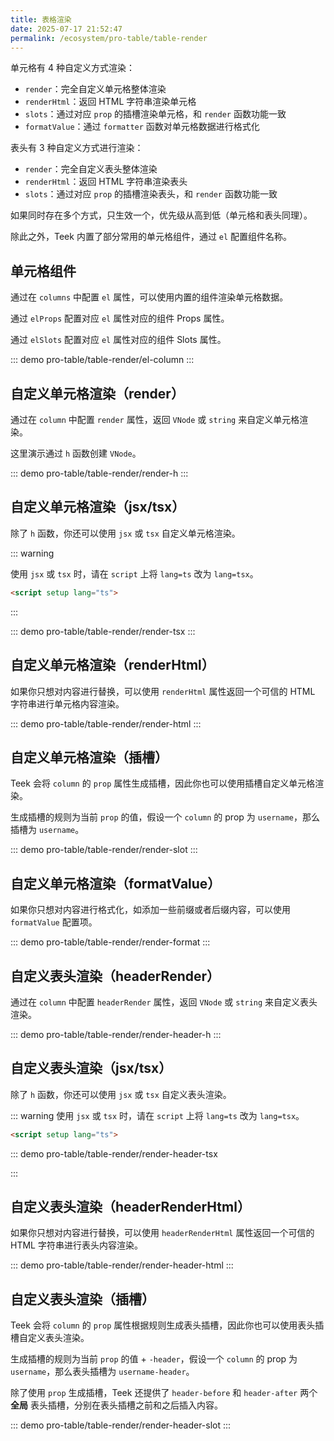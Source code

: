 ```yaml
---
title: 表格渲染
date: 2025-07-17 21:52:47
permalink: /ecosystem/pro-table/table-render
---
```


单元格有 4 种自定义方式渲染：

- `render`：完全自定义单元格整体渲染
- `renderHtml`：返回 HTML 字符串渲染单元格
- `slots`：通过对应 `prop` 的插槽渲染单元格，和 `render` 函数功能一致
- `formatValue`：通过 `formatter` 函数对单元格数据进行格式化

表头有 3 种自定义方式进行渲染：

- `render`：完全自定义表头整体渲染
- `renderHtml`：返回 HTML 字符串渲染表头
- `slots`：通过对应 `prop` 的插槽渲染表头，和 `render` 函数功能一致

如果同时存在多个方式，只生效一个，优先级从高到低（单元格和表头同理）。

除此之外，Teek 内置了部分常用的单元格组件，通过 `el` 配置组件名称。

## 单元格组件

通过在 `columns` 中配置 `el` 属性，可以使用内置的组件渲染单元格数据。

通过 `elProps` 配置对应 `el` 属性对应的组件 Props 属性。

通过 `elSlots` 配置对应 `el` 属性对应的组件 Slots 属性。

::: demo
pro-table/table-render/el-column
:::

## 自定义单元格渲染（render）

通过在 `column` 中配置 `render` 属性，返回 `VNode` 或 `string` 来自定义单元格渲染。

这里演示通过 `h` 函数创建 `VNode`。

::: demo
pro-table/table-render/render-h
:::

## 自定义单元格渲染（jsx/tsx）

除了 `h` 函数，你还可以使用 `jsx` 或 `tsx` 自定义单元格渲染。

::: warning

使用 `jsx` 或 `tsx` 时，请在 `script` 上将 `lang=ts` 改为 `lang=tsx`。

```html
<script setup lang="ts">
```

:::

::: demo
pro-table/table-render/render-tsx
:::

## 自定义单元格渲染（renderHtml）

如果你只想对内容进行替换，可以使用 `renderHtml` 属性返回一个可信的 HTML 字符串进行单元格内容渲染。

::: demo
pro-table/table-render/render-html
:::

## 自定义单元格渲染（插槽）

Teek 会将 `column` 的 `prop` 属性生成插槽，因此你也可以使用插槽自定义单元格渲染。

生成插槽的规则为当前 `prop` 的值，假设一个 `column` 的 prop 为 `username`，那么插槽为 `username`。

::: demo
pro-table/table-render/render-slot
:::

## 自定义单元格渲染（formatValue）

如果你只想对内容进行格式化，如添加一些前缀或者后缀内容，可以使用 `formatValue` 配置项。

::: demo
pro-table/table-render/render-format
:::

## 自定义表头渲染（headerRender）

通过在 `column` 中配置 `headerRender` 属性，返回 `VNode` 或 `string` 来自定义表头渲染。

::: demo
pro-table/table-render/render-header-h
:::

## 自定义表头渲染（jsx/tsx）

除了 `h` 函数，你还可以使用 `jsx` 或 `tsx` 自定义表头渲染。

::: warning
使用 `jsx` 或 `tsx` 时，请在 `script` 上将 `lang=ts` 改为 `lang=tsx`。

```html
<script setup lang="ts">
```

::: demo
pro-table/table-render/render-header-tsx

:::

## 自定义表头渲染（headerRenderHtml）

如果你只想对内容进行替换，可以使用 `headerRenderHtml` 属性返回一个可信的 HTML 字符串进行表头内容渲染。

::: demo
pro-table/table-render/render-header-html
:::

## 自定义表头渲染（插槽）

Teek 会将 `column` 的 `prop` 属性根据规则生成表头插槽，因此你也可以使用表头插槽自定义表头渲染。

生成插槽的规则为当前 `prop` 的值 + `-header`，假设一个 `column` 的 prop 为 `username`，那么表头插槽为 `username-header`。

除了使用 `prop` 生成插槽，Teek 还提供了 `header-before` 和 `header-after` 两个 **全局** 表头插槽，分别在表头插槽之前和之后插入内容。

::: demo
pro-table/table-render/render-header-slot
:::
